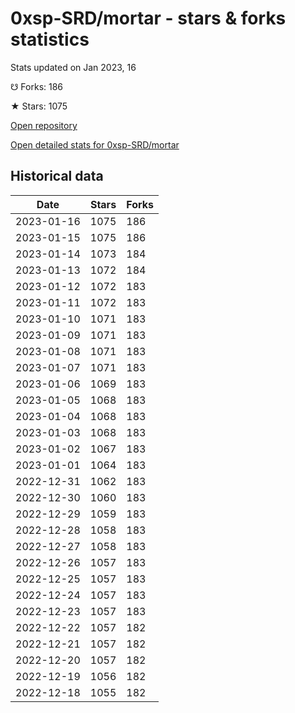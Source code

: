 # 0xsp-SRD/mortar - stars & forks statistics

Stats updated on Jan 2023, 16

☋ Forks: 186

★ Stars: 1075

[Open repository](https://github.com/0xsp-SRD/mortar)

[Open detailed stats for 0xsp-SRD/mortar](https://reviewgithub.com/rep/0xsp-SRD/mortar)

## Historical data
| Date | Stars | Forks |
|------|-------|-------|
| 2023-01-16 | 1075 | 186 | 
| 2023-01-15 | 1075 | 186 | 
| 2023-01-14 | 1073 | 184 | 
| 2023-01-13 | 1072 | 184 | 
| 2023-01-12 | 1072 | 183 | 
| 2023-01-11 | 1072 | 183 | 
| 2023-01-10 | 1071 | 183 | 
| 2023-01-09 | 1071 | 183 | 
| 2023-01-08 | 1071 | 183 | 
| 2023-01-07 | 1071 | 183 | 
| 2023-01-06 | 1069 | 183 | 
| 2023-01-05 | 1068 | 183 | 
| 2023-01-04 | 1068 | 183 | 
| 2023-01-03 | 1068 | 183 | 
| 2023-01-02 | 1067 | 183 | 
| 2023-01-01 | 1064 | 183 | 
| 2022-12-31 | 1062 | 183 | 
| 2022-12-30 | 1060 | 183 | 
| 2022-12-29 | 1059 | 183 | 
| 2022-12-28 | 1058 | 183 | 
| 2022-12-27 | 1058 | 183 | 
| 2022-12-26 | 1057 | 183 | 
| 2022-12-25 | 1057 | 183 | 
| 2022-12-24 | 1057 | 183 | 
| 2022-12-23 | 1057 | 183 | 
| 2022-12-22 | 1057 | 182 | 
| 2022-12-21 | 1057 | 182 | 
| 2022-12-20 | 1057 | 182 | 
| 2022-12-19 | 1056 | 182 | 
| 2022-12-18 | 1055 | 182 | 

